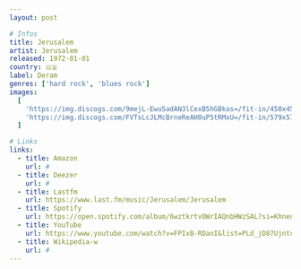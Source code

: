 ```yaml
---
layout: post

# Infos
title: Jerusalem
artist: Jerusalem
released: 1972-01-01
country: 🇬🇧
label: Deram
genres: ['hard rock', 'blues rock']
images:
  [
    'https://img.discogs.com/9mejL-Ewu5adAN3lCexB5hGBkas=/fit-in/450x450/filters:strip_icc():format(jpeg):mode_rgb():quality(90)/discogs-images/R-2501404-1287472563.jpeg.jpg',
    'https://img.discogs.com/FVTsLcJLMcBrneReAH0uP5tRMxU=/fit-in/579x571/filters:strip_icc():format(jpeg):mode_rgb():quality(90)/discogs-images/R-2501404-1363027602-6076.jpeg.jpg',
  ]

# Links
links:
  - title: Amazon
    url: #
  - title: Deezer
    url: #
  - title: Lastfm
    url: https://www.last.fm/music/Jerusalem/Jerusalem
  - title: Spotify
    url: https://open.spotify.com/album/6wztkrtvOWrIAQnbHWzSAL?si=KhneuoF-TDmcrFexnB4Igg
  - title: YouTube
    url: https://www.youtube.com/watch?v=FPIxB-RDanI&list=PLd_jD87UjntuiTcJtDM3qtOVJrrf0NqDk
  - title: Wikipedia-w
    url: #
---
```

